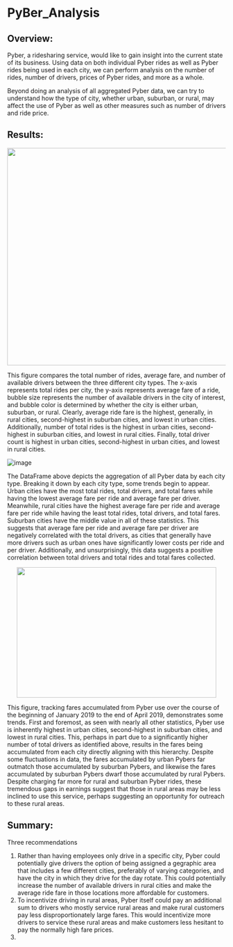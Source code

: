# PyBer_Analysis

## Overview:
Pyber, a ridesharing service, would like to gain insight into the current state of its business. Using data on both individual Pyber rides as well as Pyber rides being used in each city, we can perform analysis on the number of rides, number of drivers, prices of Pyber rides, and more as a whole. 

Beyond doing an analysis of all aggregated Pyber data, we can try to understand how the type of city, whether urban, suburban, or rural, may affect the use of Pyber as well as other measures such as number of drivers and ride price.

## Results: 

<p align = "center">
  <img width="767" height="500" src="https://user-images.githubusercontent.com/108832056/185262305-d154bdf4-5549-4db3-8fee-747d7f8148ac.png">
</p>

This figure compares the total number of rides, average fare, and number of available drivers between the three different city types. The x-axis represents total rides per city, the y-axis represents average fare of a ride, bubble size represents the number of available drivers in the city of interest, and bubble color is determined by whether the city is either urban, suburban, or rural. 
Clearly, average ride fare is the highest, generally, in rural cities, second-highest in suburban cities, and lowest in urban cities. Additionally, number of total rides is the highest in urban cities, second-highest in suburban cities, and lowest in rural cities. Finally, total driver count is highest in urban cities, second-highest in urban cities, and lowest in rural cities.

![image](https://user-images.githubusercontent.com/108832056/185385927-254ad8d3-2072-48cf-b10d-f4fcf7d40da9.png)

The DataFrame above depicts the aggregation of all Pyber data by each city type. Breaking it down by each city type, some trends begin to appear. Urban cities have the most total rides, total drivers, and total fares while having the lowest average fare per ride and average fare per driver. Meanwhile, rural cities have the highest average fare per ride and average fare per ride while having the least total rides, total drivers, and total fares. Suburban cities have the middle value in all of these statistics. This suggests that average fare per ride and average fare per driver are negatively correlated with the total drivers, as cities that generally have more drivers such as urban ones have significantly lower costs per ride and per driver. Additionally, and unsurprisingly, this data suggests a positive correlation between total drivers and total rides and total fares collected. 

<p align = "center">
  <img width="460" height="300" src="https://user-images.githubusercontent.com/108832056/185262443-9a195c84-eabf-4dc6-b7b5-66d890b3601c.png">
</p>

This figure, tracking fares accumulated from Pyber use over the course of the beginning of January 2019 to the end of April 2019, demonstrates some trends. First and foremost, as seen with nearly all other statistics, Pyber use is inherently highest in urban cities, second-highest in suburban cities, and lowest in rural cities. This, perhaps in part due to a significantly higher number of total drivers as identified above, results in the fares being accumulated from each city directly aligning with this hierarchy. Despite some fluctuations in data, the fares accumulated by urban Pybers far outmatch those accumulated by suburban Pybers, and likewise the fares accumulated by suburban Pybers dwarf those accumulated by rural Pybers. Despite charging far more for rural and suburban Pyber rides, these tremendous gaps in earnings suggest that those in rural areas may be less inclined to use this service, perhaps suggesting an opportunity for outreach to these rural areas. 


## Summary: 
Three recommendations
1. Rather than having employees only drive in a specific city, Pyber could potentially give drivers the option of being assigned a gegraphic area that includes a few different cities, preferably of varying categories, and have the city in which they drive for the day rotate. This could potentially increase the number of available drivers in rural cities and make the average ride fare in those locations more affordable for customers.
2. To incentivize driving in rural areas, Pyber itself could pay an additional sum to drivers who mostly service rural areas and make rural customers pay less disproportionately large fares. This would incentivize more drivers to service these rural areas and make customers less hesitant to pay the normally high fare prices.  
3. 
